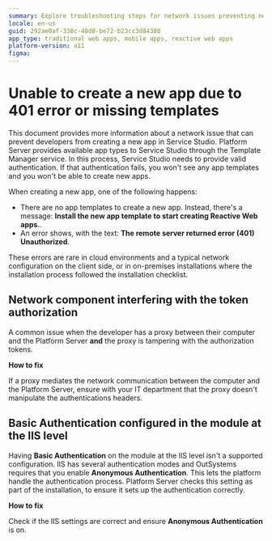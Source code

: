 ```yaml
---
summary: Explore troubleshooting steps for network issues preventing new app creation in OutSystems 11 (O11) due to authentication errors.
locale: en-us
guid: 292ae0af-338c-48d8-be72-b23cc3d84380
app_type: traditional web apps, mobile apps, reactive web apps
platform-version: o11
figma:
---
```


# Unable to create a new app due to 401 error or missing templates

This document provides more information about a network issue that can prevent developers from creating a new app in Service Studio. Platform Server provides available app types to Service Studio through the Template Manager service. In this process, Service Studio needs to provide valid authentication. If that authentication fails, you won't see any app templates and you won't be able to create new apps.

When creating a new app, one of the following happens:

* There are no app templates to create a new app. Instead, there's a message: **Install the new app template to start creating Reactive Web apps.**.
* An error shows, with the text: **The remote server returned error (401) Unauthorized**.

These errors are rare in cloud environments and a typical network configuration on the client side, or in on-premises installations where the installation process followed the installation checklist.

## Network component interfering with the token authorization

A common issue when the developer has a proxy between their computer and the Platform Server **and** the proxy is tampering with the authorization tokens. 

**How to fix**

If a proxy mediates the network communication between the computer and the Platform Server, ensure with your IT department that the proxy doesn't manipulate the authentications headers.

## Basic Authentication configured in the module at the IIS level

Having **Basic Authentication** on the module at the IIS level isn't a supported configuration. IIS has several authentication modes and OutSystems requires that you enable **Anonymous Authentication**. This lets the platform handle the authentication process. Platform Server checks this setting as part of the installation, to ensure it sets up the authentication correctly.

**How to fix**

Check if the IIS settings are correct and ensure **Anonymous Authentication** is on.